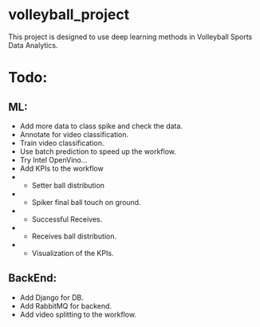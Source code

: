 # volleyball_project
This project is designed to use deep learning methods in Volleyball 
Sports Data Analytics.



# Todo:

## ML:
- Add more data to class spike and check the data.
- Annotate for video classification.
- Train video classification.
- Use batch prediction to speed up the workflow.
- Try Intel OpenVino...
- Add KPIs to the workflow
- - Setter ball distribution
- - Spiker final ball touch on ground.
- - Successful Receives.
- - Receives ball distribution.
- - Visualization of the KPIs.
## BackEnd:
- Add Django for DB.
- Add RabbitMQ for backend.
- Add video splitting to the workflow.


